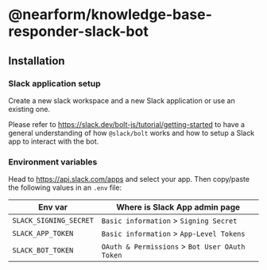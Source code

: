 # @nearform/knowledge-base-responder-slack-bot

## Installation

### Slack application setup

Create a new slack workspace and a new Slack application or use an existing one.

Please refer to https://slack.dev/bolt-js/tutorial/getting-started to have a general understanding of how `@slack/bolt` works and how to setup a Slack app to interact with the bot.

### Environment variables

Head to https://api.slack.com/apps and select your app. Then copy/paste the following values in an `.env` file:

| Env var                | Where is Slack App admin page                  |
| ---------------------- | ---------------------------------------------- |
| `SLACK_SIGNING_SECRET` | `Basic information` > `Signing Secret`         |
| `SLACK_APP_TOKEN`      | `Basic information` > `App-Level Tokens`       |
| `SLACK_BOT_TOKEN`      | `OAuth & Permissions` > `Bot User OAuth Token` |
